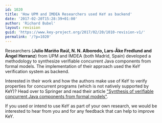 ```yaml
---
id: 1020
title: 'How UPM and IMDEA Researchers used KeY as backend'
date: '2017-02-20T15:28:39+01:00'
author: 'Richard Bubel'
layout: revision
guid: 'https://www.key-project.org/2017/02/20/1010-revision-v1/'
permalink: '/?p=1020'
---
```


 Researchers (**Julio Mariño Raúl, N. N. Alborodo, Lars-Åke Fredlund and Ángel Herranz**) from UPM and IMDEA (both Madrid, Spain) developed a methodology to synthesize verifiable concurrent Java components from formal models.  The implementation of their approach used the KeY verification system as backend.

 Interested in their work and how the authors make use of KeY to verify properties for concurrent programs (which is not natively supported by KeY)? Head over to Springer and read their article ["Synthesis of verifiable concurrent Java components from formal models"](http://link.springer.com/article/10.1007/s10270-017-0581-1).

 If you used or intend to use KeY as part of your own research, we would be interested to hear from you and for any feedback that can help to improve KeY. 